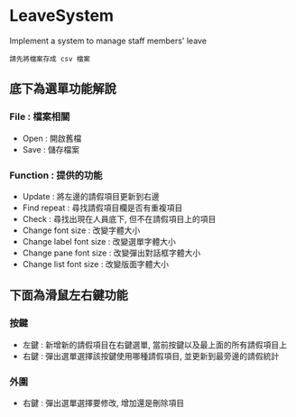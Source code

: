 # LeaveSystem
Implement a system to manage staff members' leave

```
請先將檔案存成 csv 檔案
```

## 底下為選單功能解說

### File : 檔案相關
*   Open : 開啟舊檔
*   Save : 儲存檔案

### Function : 提供的功能
*   Update : 將左邊的請假項目更新到右邊
*   Find repeat : 尋找請假項目欄是否有重複項目
*   Check : 尋找出現在人員底下, 但不在請假項目上的項目
*   Change font size : 改變字體大小
  *   Change label font size : 改變選單字體大小
  *   Change pane font size : 改變彈出對話框字體大小
  *   Change list font size : 改變版面字體大小

## 下面為滑鼠左右鍵功能

### 按鍵
*   左鍵 : 新增新的請假項目在右鍵選單, 當前按鍵以及最上面的所有請假項目上
*   右鍵 : 彈出選單選擇該按鍵使用哪種請假項目, 並更新到最旁邊的請假統計

### 外圍
*   右鍵 : 彈出選單選擇要修改, 增加還是刪除項目
